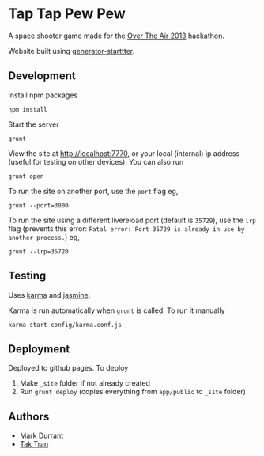 # Tap Tap Pew Pew

A space shooter game made for the [Over The Air 2013](http://overtheair.org/) hackathon.

Website built using [generator-starttter](https://github.com/taktran/generator-starttter).

## Development

Install npm packages

    npm install

Start the server

    grunt

View the site at [http://localhost:7770](http://localhost:7770), or your local (internal) ip address (useful for testing on other devices). You can also run

    grunt open

To run the site on another port, use the `port` flag eg,

    grunt --port=3000

To run the site using a different livereload port (default is `35729`), use the `lrp` flag (prevents this error: `Fatal error: Port 35729 is already in use by another process.`) eg,

    grunt --lrp=35720

## Testing

Uses [karma](http://karma-runner.github.io/) and [jasmine](http://pivotal.github.io/jasmine/).

Karma is run automatically when `grunt` is called. To run it manually

    karma start config/karma.conf.js

## Deployment

Deployed to github pages. To deploy

1. Make `_site` folder if not already created
2. Run `grunt deploy` (copies everything from `app/public` to `_site` folder)

## Authors

* [Mark Durrant](https://twitter.com/M6_D6)
* [Tak Tran](http://tutaktran.com)